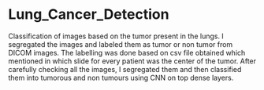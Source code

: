 # Lung_Cancer_Detection
Classification of images based on the tumor present in the lungs.
I segregated the images and labeled them as tumor or non tumor from DICOM images. The labelling was done based on csv file obtained which mentioned in which slide for every patient was the center of the tumor. After carefully checking all the images, I segregated them and then classified them into tumorous and non tumours using CNN on top dense layers.

